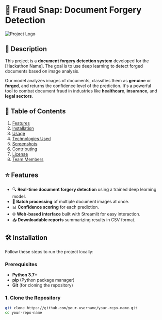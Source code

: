 # 🚀 Fraud Snap: Document Forgery Detection

![Project Logo](link-to-your-logo-or-banner) <!-- Optional logo or image -->

## 📖 Description

This project is a **document forgery detection system** developed for the [Hackathon Name]. The goal is to use deep learning to detect forged documents based on image analysis.

Our model analyzes images of documents, classifies them as **genuine** or **forged**, and returns the confidence level of the prediction. It's a powerful tool to combat document fraud in industries like **healthcare**, **insurance**, and **legal sectors**.

## 📝 Table of Contents
1. [Features](#features)
2. [Installation](#installation)
3. [Usage](#usage)
4. [Technologies Used](#technologies-used)
5. [Screenshots](#screenshots)
6. [Contributing](#contributing)
7. [License](#license)
8. [Team Members](#team-members)

## ⭐ Features

- 🔍 **Real-time document forgery detection** using a trained deep learning model.
- 📄 **Batch processing** of multiple document images at once.
- 📊 **Confidence scoring** for each prediction.
- 🌐 **Web-based interface** built with Streamlit for easy interaction.
- 📥 **Downloadable reports** summarizing results in CSV format.

## 🛠 Installation

Follow these steps to run the project locally:

### Prerequisites

- **Python 3.7+**
- **pip** (Python package manager)
- **Git** (for cloning the repository)

### 1. Clone the Repository

```bash
git clone https://github.com/your-username/your-repo-name.git
cd your-repo-name



